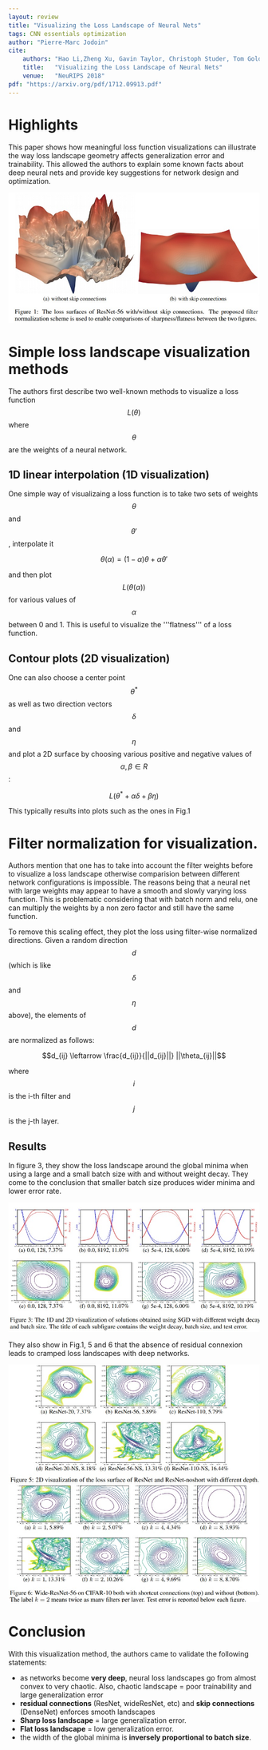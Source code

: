 ```yaml
---
layout: review
title: "Visualizing the Loss Landscape of Neural Nets"
tags: CNN essentials optimization
author: "Pierre-Marc Jodoin"
cite:
    authors: "Hao Li,Zheng Xu, Gavin Taylor, Christoph Studer, Tom Goldstein"
    title:   "Visualizing the Loss Landscape of Neural Nets"
    venue:   "NeuRIPS 2018"
pdf: "https://arxiv.org/pdf/1712.09913.pdf"
---
```



# Highlights

This paper shows how meaningful loss function visualizations can illustrate the way loss landscape geometry affects generalization error and trainability.  This allowed the authors to explain some known facts about deep neural nets and provide key suggestions for network design and optimization.

![](/article/images/lossLandscape/sc01.jpg)

# Simple loss landscape visualization methods

The authors first describe two well-known methods to visualize a loss function $$L(\theta)$$  where $$\theta$$ are the weights of a neural network.

## 1D linear interpolation (1D visualization)

One simple way of visualizaing a loss function is to take two sets of weights $$\theta$$ and $$\theta'$$, interpolate it

$$\theta(\alpha)=(1-\alpha)\theta+\alpha\theta'$$

and then plot $$L(\theta(\alpha))$$ for various values of $$\alpha$$ between 0 and 1.  This is useful to visualize the '''flatness''' of a loss function.

## Contour plots (2D visualization)

One can also choose a center point $$\theta^*$$ as well as two direction vectors $$\delta$$ and $$\eta$$ and plot a 2D surface by choosing various positive and negative values of $$\alpha,\beta \in R$$:

$$L(\theta^*+\alpha\delta+\beta\eta)$$

This typically results into plots such as the ones in Fig.1

# Filter normalization for visualization.

Authors mention that one has to take into account  the filter weights before to visualize a loss landscape otherwise comparision between different network configurations is impossible.  The reasons being that a neural net with large weights may appear to have a smooth and slowly
varying loss function.  This is problematic considering that with batch norm and relu, one can multiply the weights by a non zero factor and still have the same function.

To remove this scaling effect, they plot the loss using filter-wise normalized directions.  Given a random direction $$d$$ (which is like $$\delta$$ and $$\eta$$ above), the elements of $$d$$ are normalized as follows:

$$d_{ij} \leftarrow \frac{d_{ij}}{||d_{ij}||} ||\theta_{ij}||$$

where $$i$$ is the i-th filter and $$j$$ is the j-th layer.

## Results

In figure 3, they show the loss landscape around the global minima when using a large and a small batch size with and without weight decay.  They come to the conclusion that smaller batch size produces wider minima and lower error rate.

![](/article/images/lossLandscape/sc02.jpg)    

They also show in Fig.1, 5 and 6 that the absence of residual connexion leads to cramped loss landscapes with deep networks.


![](/article/images/lossLandscape/sc03.jpg)    
![](/article/images/lossLandscape/sc04.jpg)    

# Conclusion

With this visualization method, the authors came to validate the following statements:

* as networks become **very deep**, neural loss landscapes go from almost convex to very chaotic.  Also, chaotic landscape = poor trainability and large generalization error
* **residual connections** (ResNet, wideResNet, etc) and **skip connections** (DenseNet) enforces smooth landscapes
* **Sharp loss landscape** = large generalization error.
* **Flat loss landscape** = low generalization error.
* the width of the global minima is **inversely proportional to batch size**.

